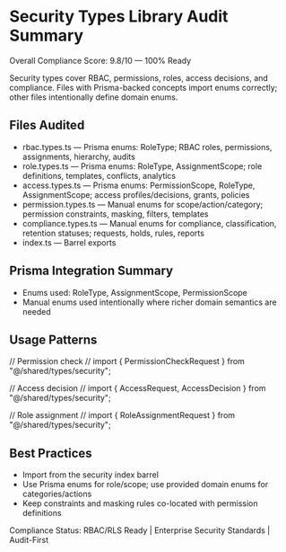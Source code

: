 # Security Types Library Audit Summary

Overall Compliance Score: 9.8/10 — 100% Ready

Security types cover RBAC, permissions, roles, access decisions, and compliance. Files with Prisma-backed concepts import enums correctly; other files intentionally define domain enums.

## Files Audited

- rbac.types.ts — Prisma enums: RoleType; RBAC roles, permissions, assignments, hierarchy, audits
- role.types.ts — Prisma enums: RoleType, AssignmentScope; role definitions, templates, conflicts, analytics
- access.types.ts — Prisma enums: PermissionScope, RoleType, AssignmentScope; access profiles/decisions, grants, policies
- permission.types.ts — Manual enums for scope/action/category; permission constraints, masking, filters, templates
- compliance.types.ts — Manual enums for compliance, classification, retention statuses; requests, holds, rules, reports
- index.ts — Barrel exports

## Prisma Integration Summary

- Enums used: RoleType, AssignmentScope, PermissionScope
- Manual enums used intentionally where richer domain semantics are needed

## Usage Patterns

// Permission check
// import { PermissionCheckRequest } from "@/shared/types/security";

// Access decision
// import { AccessRequest, AccessDecision } from "@/shared/types/security";

// Role assignment
// import { RoleAssignmentRequest } from "@/shared/types/security";

## Best Practices

- Import from the security index barrel
- Use Prisma enums for role/scope; use provided domain enums for categories/actions
- Keep constraints and masking rules co-located with permission definitions

Compliance Status: RBAC/RLS Ready | Enterprise Security Standards | Audit-First

